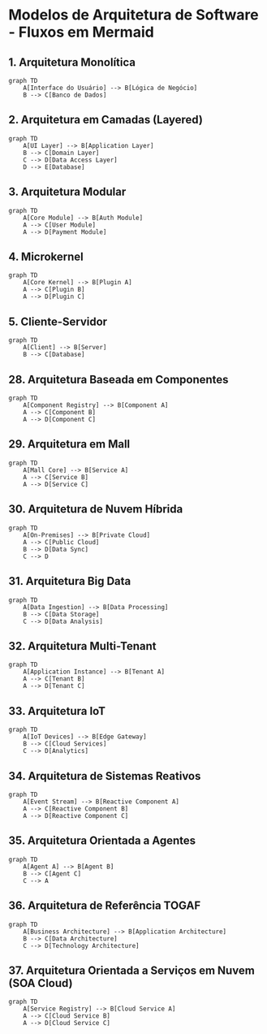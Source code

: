 # Modelos de Arquitetura de Software - Fluxos em Mermaid

## 1. Arquitetura Monolítica

```mermaid
graph TD
    A[Interface do Usuário] --> B[Lógica de Negócio]
    B --> C[Banco de Dados]
```

## 2. Arquitetura em Camadas (Layered)

```mermaid
graph TD
    A[UI Layer] --> B[Application Layer]
    B --> C[Domain Layer]
    C --> D[Data Access Layer]
    D --> E[Database]
```

## 3. Arquitetura Modular

```mermaid
graph TD
    A[Core Module] --> B[Auth Module]
    A --> C[User Module]
    A --> D[Payment Module]
```

## 4. Microkernel

```mermaid
graph TD
    A[Core Kernel] --> B[Plugin A]
    A --> C[Plugin B]
    A --> D[Plugin C]
```

## 5. Cliente-Servidor

```mermaid
graph TD
    A[Client] --> B[Server]
    B --> C[Database]
```

## 28. Arquitetura Baseada em Componentes

```mermaid
graph TD
    A[Component Registry] --> B[Component A]
    A --> C[Component B]
    A --> D[Component C]
```

## 29. Arquitetura em Mall

```mermaid
graph TD
    A[Mall Core] --> B[Service A]
    A --> C[Service B]
    A --> D[Service C]
```

## 30. Arquitetura de Nuvem Híbrida

```mermaid
graph TD
    A[On-Premises] --> B[Private Cloud]
    A --> C[Public Cloud]
    B --> D[Data Sync]
    C --> D
```

## 31. Arquitetura Big Data

```mermaid
graph TD
    A[Data Ingestion] --> B[Data Processing]
    B --> C[Data Storage]
    C --> D[Data Analysis]
```

## 32. Arquitetura Multi-Tenant

```mermaid
graph TD
    A[Application Instance] --> B[Tenant A]
    A --> C[Tenant B]
    A --> D[Tenant C]
```

## 33. Arquitetura IoT

```mermaid
graph TD
    A[IoT Devices] --> B[Edge Gateway]
    B --> C[Cloud Services]
    C --> D[Analytics]
```

## 34. Arquitetura de Sistemas Reativos

```mermaid
graph TD
    A[Event Stream] --> B[Reactive Component A]
    A --> C[Reactive Component B]
    A --> D[Reactive Component C]
```

## 35. Arquitetura Orientada a Agentes

```mermaid
graph TD
    A[Agent A] --> B[Agent B]
    B --> C[Agent C]
    C --> A
```

## 36. Arquitetura de Referência TOGAF

```mermaid
graph TD
    A[Business Architecture] --> B[Application Architecture]
    B --> C[Data Architecture]
    C --> D[Technology Architecture]
```

## 37. Arquitetura Orientada a Serviços em Nuvem (SOA Cloud)

```mermaid
graph TD
    A[Service Registry] --> B[Cloud Service A]
    A --> C[Cloud Service B]
    A --> D[Cloud Service C]
```
